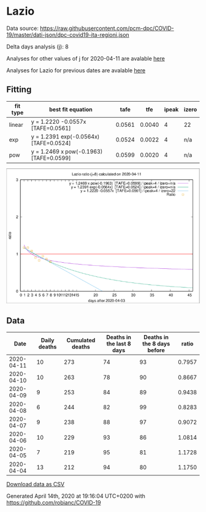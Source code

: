 # Lazio

Data source: https://raw.githubusercontent.com/pcm-dpc/COVID-19/master/dati-json/dpc-covid19-ita-regioni.json

Delta days analysis (j): 8

Analyses for other values of j for 2020-04-11 are avalable [here](../2020-04-11/README.md)

Analyses for Lazio for previous dates are avalable [here](../README.md)

## Fitting 
|fit type|best fit equation|tafe|tfe|ipeak|izero|
|-------|-----|--------|------|---|---|
|linear|y = 1.2220 -0.0557x  [TAFE=0.0561]|0.0561|0.0040|4|22|
|exp|y = 1.2391 exp(-0.0564x)  [TAFE=0.0524]|0.0524|0.0022|4|n/a|
|pow|y = 1.2469 x pow(-0.1963)  [TAFE=0.0599]|0.0599|0.0020|4|n/a|

![Plot](COVID-19_lazio_j8_2020-04-11.png)

## Data
|Date|Daily deaths|Cumulated deaths|Deaths in the last 8 days|Deaths in the 8 days before|ratio|
|----|----------|-----------|-------|--------------------|-----|
|2020-04-11|10|273|74|93|0.7957|
|2020-04-10|10|263|78|90|0.8667|
|2020-04-09|9|253|84|89|0.9438|
|2020-04-08|6|244|82|99|0.8283|
|2020-04-07|9|238|88|97|0.9072|
|2020-04-06|10|229|93|86|1.0814|
|2020-04-05|7|219|95|81|1.1728|
|2020-04-04|13|212|94|80|1.1750|

[Download data as CSV](COVID-19_lazio_j8_2020-04-11.csv)

Generated April 14th, 2020 at 19:16:04 UTC+0200 with https://github.com/robianc/COVID-19
